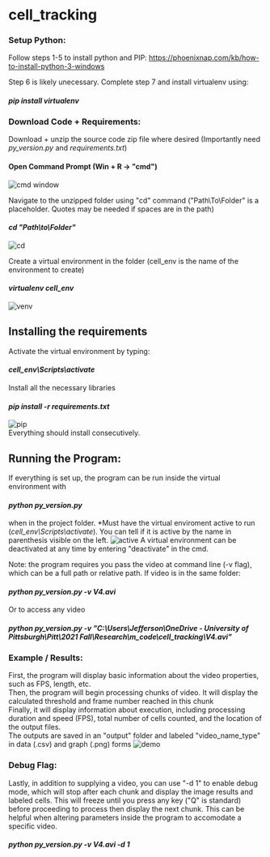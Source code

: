 # cell_tracking
### Setup Python:
Follow steps 1-5 to install python and PIP:
https://phoenixnap.com/kb/how-to-install-python-3-windows


Step 6 is likely unecessary.
Complete step 7 and install virtualenv using:
#### _pip install virtualenv_

### Download Code + Requirements:
Download + unzip the source code zip file where desired (Importantly need _py_version.py_ and _requirements.txt_)  
#### Open Command Prompt (Win + R -> "cmd")  
![cmd window](https://i.gyazo.com/c261b9088febf0cb524f747acbd06ea0.png)  


Navigate to the unzipped folder using "cd" command ("Path\To\Folder" is a placeholder. Quotes may be needed if spaces are in the path)
#### _cd "Path\to\Folder"_
![cd](https://i.gyazo.com/0be3b794ebc53641c2b9d12ce7c7f7e4.png)  


Create a virtual environment in the folder (cell_env is the name of the environment to create)
#### _virtualenv cell_env_
![venv](https://i.gyazo.com/88e6cc9e81e3b4ada378ba74fd2e9114.png)

## Installing the requirements
Activate the virtual environment by typing:
#### _cell_env\Scripts\activate_


Install all the necessary libraries  
#### _pip install -r requirements.txt_
![pip](https://i.gyazo.com/d8300547c0e4f0c21f30a7b915f5229e.png)  
Everything should install consecutively.

## Running the Program:
If everything is set up, the program can be run inside the virtual environment with
#### _python py_version.py_  
when in the project folder. *Must have the virtual enviroment active to run (_cell_env\Scripts\activate_).
You can tell if it is active by the name in parenthesis visible on the left.
![active](https://i.gyazo.com/7a3f2d3cd1f751fb418659ffecd60c90.png)
A virtual environment can be deactivated at any time by entering "deactivate" in the cmd.

Note: the program requires you pass the video at command line (-v flag), which can be a full path or relative path.
If video is in the same folder:
#### _python py_version.py -v V4.avi_
Or to access any video
#### _python py_version.py -v "C:\Users\Jefferson\OneDrive - University of Pittsburgh\Pitt\2021 Fall\Research\m_code\cell_tracking\V4.avi"_

### Example / Results:
First, the program will display basic information about the video properties, such as FPS, length, etc.  
Then, the program will begin processing chunks of video. It will display the calculated threshold and frame number reached in this chunk  
Finally, it will display information about execution, including processing duration and speed (FPS), total number of cells counted, and the location of the output files.  
The outputs are saved in an "output" folder and labeled "video_name_type" in data (.csv) and graph (.png) forms
![demo](https://i.gyazo.com/83b9c7ab1b215f4a7b37ef9f00e965ce.png)


### Debug Flag:
Lastly, in addition to supplying a video, you can use "-d 1" to enable debug mode, which will stop after each chunk and display the image results and labeled cells.
This will freeze until you press any key ("Q" is standard) before proceeding to process then display the next chunk.
This can be helpful when altering parameters inside the program to accomodate a specific video.
#### _python py_version.py -v V4.avi -d 1_
